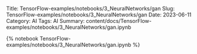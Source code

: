 Title: TensorFlow-examples/notebooks/3_NeuralNetworks/gan
Slug: TensorFlow-examples/notebooks/3_NeuralNetworks/gan
Date: 2023-06-11
Category: AI
Tags: AI
Summary: content/docs/TensorFlow-examples/notebooks/3_NeuralNetworks/gan.ipynb

{% notebook TensorFlow-examples/notebooks/3_NeuralNetworks/gan.ipynb %}